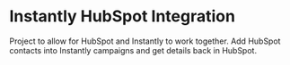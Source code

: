 # Instantly HubSpot Integration
Project to allow for HubSpot and Instantly to work together. Add HubSpot contacts into Instantly campaigns and get details back in HubSpot.